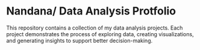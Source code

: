# Nandana/ Data Analysis Protfolio 
This repository contains a collection of my data analysis projects.   Each project demonstrates the process of exploring data, creating visualizations, and generating insights to support better decision-making.  

